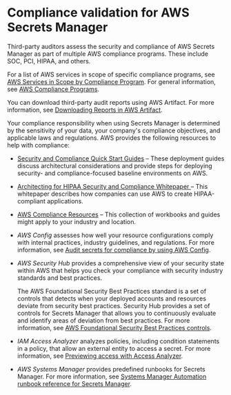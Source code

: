 # Compliance validation for AWS Secrets Manager<a name="secretsmanager-compliance"></a>

Third\-party auditors assess the security and compliance of AWS Secrets Manager as part of multiple AWS compliance programs\. These include SOC, PCI, HIPAA, and others\.

For a list of AWS services in scope of specific compliance programs, see [AWS Services in Scope by Compliance Program](http://aws.amazon.com/compliance/services-in-scope/)\. For general information, see [AWS Compliance Programs](http://aws.amazon.com/compliance/programs/)\.

You can download third\-party audit reports using AWS Artifact\. For more information, see [Downloading Reports in AWS Artifact](https://docs.aws.amazon.com/artifact/latest/ug/downloading-documents.html)\.

Your compliance responsibility when using Secrets Manager is determined by the sensitivity of your data, your company's compliance objectives, and applicable laws and regulations\. AWS provides the following resources to help with compliance:
+ [Security and Compliance Quick Start Guides](http://aws.amazon.com/quickstart/?awsf.quickstart-homepage-filter=categories%23security-identity-compliance) – These deployment guides discuss architectural considerations and provide steps for deploying security\- and compliance\-focused baseline environments on AWS\.
+ [Architecting for HIPAA Security and Compliance Whitepaper ](https://d0.awsstatic.com/whitepapers/compliance/AWS_HIPAA_Compliance_Whitepaper.pdf) – This whitepaper describes how companies can use AWS to create HIPAA\-compliant applications\.
+ [AWS Compliance Resources](http://aws.amazon.com/compliance/resources/) – This collection of workbooks and guides might apply to your industry and location\.
+ *AWS Config* assesses how well your resource configurations comply with internal practices, industry guidelines, and regulations\. For more information, see [Audit secrets for compliance by using AWS Config](configuring-awsconfig-rules.md)\.
+ *AWS Security Hub* provides a comprehensive view of your security state within AWS that helps you check your compliance with security industry standards and best practices\. 

  The AWS Foundational Security Best Practices standard is a set of controls that detects when your deployed accounts and resources deviate from security best practices\. Security Hub provides a set of controls for Secrets Manager that allows you to continuously evaluate and identify areas of deviation from best practices\. For more information, see [AWS Foundational Security Best Practices controls](https://docs.aws.amazon.com/securityhub/latest/userguide/securityhub-standards-fsbp-controls.html#fsbp-secretsmanager-1)\.
+ *IAM Access Analyzer* analyzes policies, including condition statements in a policy, that allow an external entity to access a secret\. For more information, see [Previewing access with Access Analyzer](https://docs.aws.amazon.com/IAM/latest/UserGuide/access-analyzer-preview-access-apis.html)\.
+ *AWS Systems Manager* provides predefined runbooks for Secrets Manager\. For more information, see [Systems Manager Automation runbook reference for Secrets Manager](https://docs.aws.amazon.com/systems-manager-automation-runbooks/latest/userguide/automation-ref-asm.html)\.

